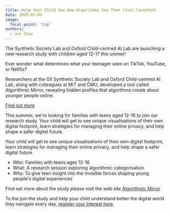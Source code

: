 ```yaml
---
title: Help Your Child See How Algorithms See Them (Just launched)
date: 2025-07-03
image:
  focal_point: 'top'
authors:
  - Jun Zhao
---
```



The Synthetic Society Lab and Oxford Child-centred AI Lab are launching a new research study with children aged 12-17 this ummer!

Ever wonder what determines what your teenager sees on TikTok, YouTube, or Netflix?


Researchers at the OII Synthetic Society Lab and Oxford Child-centred AI Lab, along with colleagues at MIT and CMU, developed a tool called Algorithmic Mirror, revealing hidden profiles that algorithms create about younger people online. 

[Find out more](https://yuikondo.cargo.site/algorithmic-mirror-1)

This summer, we're looking for families with teens aged 12-16 to join our research study. Your child will get to see unique visualisations of their own digital footprint, learn strategies for managing their online privacy, and help shape a safer digital future.


Your child will get to see unique visualisations of their own digital footprint, learn strategies for managing their online privacy, and help shape a safer digital future.


- Who: Families with teens ages 12-16
- What: A research session exploring algorithmic categorisation
- Why: To give teen insight into the invisible forces shaping young people's digital experiences


Find out more about the study please visit the web site [Algorithmic Mirror](https://yuikondo.cargo.site/algorithmic-mirror-1)

To the join the study and help your child understand better the digital world they navigate every day, [register your interest here](https://76t75872pua.typeform.com/to/BLRhPwCJ?typeform-source=yuikondo.cargo.site).
